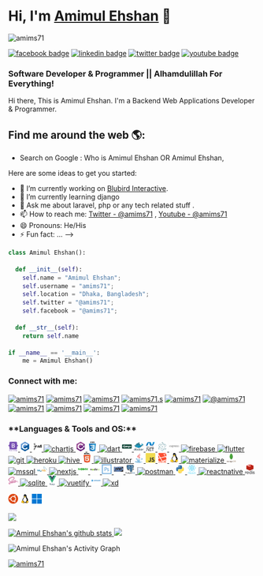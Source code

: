 
# Hi, I'm [Amimul Ehshan](https://amims71.dev) 👋

<p align="left"> <img src="https://komarev.com/ghpvc/?username=amims71&label=Views&color=blue&style=plastic" alt="amims71" /> </p>

[![facebook badge](https://img.shields.io/badge/amims71-30302f?style=flat&logo=facebook)](https://www.facebook.com/amims71)
[![linkedin badge](https://img.shields.io/badge/amims71-30302f?style=flat&logo=linkedin)](https://www.linkedin.com/in/amims71)
[![twitter badge](https://img.shields.io/badge/@amims71-30302f?style=flat&logo=twitter)](https://twitter.com/amims71)
[![youtube badge](https://img.shields.io/badge/@amims71-30302f?style=flat&logo=youtube)](https://www.youtube.com/channel/UCFk3ZFnnl1DmLSq0bpQL-eg)
<h3>Software Developer & Programmer || Alhamdulillah For Everything!</h3>
Hi there, This is Amimul Ehshan.  I'm a Backend Web Applications Developer & Programmer.


## Find me around the web 🌎:
- Search on Google : Who is Amimul Ehshan OR Amimul Ehshan, 


Here are some ideas to get you started:

- 🔭 I’m currently working on [Blubird Interactive](https://blubirdinteractive.com/).
- 🌱 I’m currently learning django
- 💬 Ask me about laravel, php or any tech related stuff .
- 📫 How to reach me: [Twitter - @amims71](https://twitter.com/amims71) , [Youtube - @amims71](https://www.youtube.com/channel/UCFk3ZFnnl1DmLSq0bpQL-eg)
- 😄 Pronouns: He/His
- ⚡ Fun fact: ...
-->


```python
class Amimul Ehshan():
    
  def __init__(self):
    self.name = "Amimul Ehshan";
    self.username = "amims71";
    self.location = "Dhaka, Bangladesh";
    self.twitter = "@amims71";
    self.facebook = "@amims71";
  
  def __str__(self):
    return self.name

if __name__ == '__main__':
    me = Amimul Ehshan()
```


<h3 align="left">Connect with me:</h3>
<p align="left">
<a href="https://twitter.com/amims71" target="blank"><img align="center" src="https://cdn.jsdelivr.net/npm/simple-icons@3.0.1/icons/twitter.svg" alt="amims71" height="20" width="20" /></a>
<a href="https://linkedin.com/in/amims71" target="blank"><img align="center" src="https://cdn.jsdelivr.net/npm/simple-icons@3.0.1/icons/linkedin.svg" alt="amims71" height="20" width="20" /></a>
<a href="https://stackoverflow.com/users/amims71" target="blank"><img align="center" src="https://cdn.jsdelivr.net/npm/simple-icons@3.0.1/icons/stackoverflow.svg" alt="amims71" height="20" width="20" /></a>
<a href="https://fb.com/amims71" target="blank"><img align="center" src="https://cdn.jsdelivr.net/npm/simple-icons@3.0.1/icons/facebook.svg" alt="amims71.s" height="20" width="20" /></a>
<a href="https://instagram.com/amims71" target="blank"><img align="center" src="https://cdn.jsdelivr.net/npm/simple-icons@3.0.1/icons/instagram.svg" alt="amims71" height="20" width="20" /></a>
<a href="https://medium.com/@amims71" target="blank"><img align="center" src="https://cdn.jsdelivr.net/npm/simple-icons@3.0.1/icons/medium.svg" alt="@amims71" height="20" width="20" /></a>
<a href="https://www.hackerrank.com/amims71" target="blank"><img align="center" src="https://cdn.jsdelivr.net/npm/simple-icons@3.0.1/icons/hackerrank.svg" alt="amims71" height="20" width="20" /></a>
<a href="https://codeforces.com/profile/amims71" target="blank"><img align="center" src="https://cdn.jsdelivr.net/npm/simple-icons@3.0.1/icons/codeforces.svg" alt="amims71" height="20" width="20" /></a>
<a href="https://www.hackerearth.com/amims71" target="blank"><img align="center" src="https://cdn.jsdelivr.net/npm/simple-icons@3.0.1/icons/hackerearth.svg" alt="amims71" height="20" width="20" /></a>
<a href="/amims71" target="blank"><img align="center" src="https://cdn.jsdelivr.net/npm/simple-icons@3.0.1/icons/rss.svg" alt="amims71" height="20" width="20" /></a>
</p>

<h3 align="left">**Languages & Tools and OS:**  </h3>
<p align="left"> <a href="https://getbootstrap.com" target="_blank"> <img src="https://raw.githubusercontent.com/devicons/devicon/master/icons/bootstrap/bootstrap-plain-wordmark.svg" alt="bootstrap" width="20" height="20"/> </a> <a href="https://www.cprogramming.com/" target="_blank"> <img src="https://raw.githubusercontent.com/devicons/devicon/master/icons/c/c-original.svg" alt="c" width="20" height="20"/> </a> <a href="https://canvasjs.com" target="_blank"> <img src="https://raw.githubusercontent.com/Hardik0307/Hardik0307/master/assets/canvasjs-charts.svg" alt="canvasjs" width="20" height="20"/> </a> <a href="https://www.chartjs.org" target="_blank"> <img src="https://www.chartjs.org/media/logo-title.svg" alt="chartjs" width="20" height="20"/> </a> <a href="https://www.w3schools.com/cs/" target="_blank"> <img src="https://raw.githubusercontent.com/devicons/devicon/master/icons/csharp/csharp-original.svg" alt="csharp" width="20" height="20"/> </a> <a href="https://www.w3schools.com/css/" target="_blank"> <img src="https://raw.githubusercontent.com/devicons/devicon/master/icons/css3/css3-original-wordmark.svg" alt="css3" width="20" height="20"/> </a> <a href="https://dart.dev" target="_blank"> <img src="https://www.vectorlogo.zone/logos/dartlang/dartlang-icon.svg" alt="dart" width="20" height="20"/> </a> <a href="https://www.djangoproject.com/" target="_blank"> <img src="https://raw.githubusercontent.com/devicons/devicon/master/icons/django/django-original.svg" alt="django" width="20" height="20"/> </a> <a href="https://www.docker.com/" target="_blank"> <img src="https://raw.githubusercontent.com/devicons/devicon/master/icons/docker/docker-original-wordmark.svg" alt="docker" width="20" height="20"/> </a> <a href="https://dotnet.microsoft.com/" target="_blank"> <img src="https://raw.githubusercontent.com/devicons/devicon/master/icons/dot-net/dot-net-original-wordmark.svg" alt="dotnet" width="20" height="20"/> </a> <a href="https://www.electronjs.org" target="_blank"> <img src="https://raw.githubusercontent.com/devicons/devicon/master/icons/electron/electron-original.svg" alt="electron" width="20" height="20"/> </a> <a href="https://expressjs.com" target="_blank"> <img src="https://raw.githubusercontent.com/devicons/devicon/master/icons/express/express-original-wordmark.svg" alt="express" width="20" height="20"/> </a> <a href="https://firebase.google.com/" target="_blank"> <img src="https://www.vectorlogo.zone/logos/firebase/firebase-icon.svg" alt="firebase" width="20" height="20"/> </a> <a href="https://flutter.dev" target="_blank"> <img src="https://www.vectorlogo.zone/logos/flutterio/flutterio-icon.svg" alt="flutter" width="20" height="20"/> </a> <a href="https://git-scm.com/" target="_blank"> <img src="https://www.vectorlogo.zone/logos/git-scm/git-scm-icon.svg" alt="git" width="20" height="20"/> </a> <a href="https://heroku.com" target="_blank"> <img src="https://www.vectorlogo.zone/logos/heroku/heroku-icon.svg" alt="heroku" width="20" height="20"/> </a> <a href="https://hive.apache.org/" target="_blank"> <img src="https://www.vectorlogo.zone/logos/apache_hive/apache_hive-icon.svg" alt="hive" width="20" height="20"/> </a> <a href="https://www.w3.org/html/" target="_blank"> <img src="https://raw.githubusercontent.com/devicons/devicon/master/icons/html5/html5-original-wordmark.svg" alt="html5" width="20" height="20"/> </a> <a href="https://www.adobe.com/in/products/illustrator.html" target="_blank"> <img src="https://www.vectorlogo.zone/logos/adobe_illustrator/adobe_illustrator-icon.svg" alt="illustrator" width="20" height="20"/> </a> <a href="https://www.java.com" target="_blank"> <img src="https://raw.githubusercontent.com/devicons/devicon/master/icons/java/java-original.svg" alt="java" width="20" height="20"/> </a> <a href="https://developer.mozilla.org/en-US/docs/Web/JavaScript" target="_blank"> <img src="https://raw.githubusercontent.com/devicons/devicon/master/icons/javascript/javascript-original.svg" alt="javascript" width="20" height="20"/> </a> <a href="https://laravel.com/" target="_blank"> <img src="https://raw.githubusercontent.com/devicons/devicon/master/icons/laravel/laravel-plain-wordmark.svg" alt="laravel" width="20" height="20"/> </a> <a href="https://www.linux.org/" target="_blank"> <img src="https://raw.githubusercontent.com/devicons/devicon/master/icons/linux/linux-original.svg" alt="linux" width="20" height="20"/> </a> <a href="https://materializecss.com/" target="_blank"> <img src="https://raw.githubusercontent.com/prplx/svg-logos/5585531d45d294869c4eaab4d7cf2e9c167710a9/svg/materialize.svg" alt="materialize" width="20" height="20"/> </a> <a href="https://www.mongodb.com/" target="_blank"> <img src="https://raw.githubusercontent.com/devicons/devicon/master/icons/mongodb/mongodb-original-wordmark.svg" alt="mongodb" width="20" height="20"/> </a> <a href="https://www.microsoft.com/en-us/sql-server" target="_blank"> <img src="https://cdn.worldvectorlogo.com/logos/microsoft-sql-server.svg" alt="mssql" width="20" height="20"/> </a> <a href="https://www.mysql.com/" target="_blank"> <img src="https://raw.githubusercontent.com/devicons/devicon/master/icons/mysql/mysql-original-wordmark.svg" alt="mysql" width="20" height="20"/> </a> <a href="https://nextjs.org/" target="_blank"> <img src="https://cdn.worldvectorlogo.com/logos/nextjs-3.svg" alt="nextjs" width="20" height="20"/> </a> <a href="https://www.nginx.com" target="_blank"> <img src="https://raw.githubusercontent.com/devicons/devicon/master/icons/nginx/nginx-original.svg" alt="nginx" width="20" height="20"/> </a> <a href="https://nodejs.org" target="_blank"> <img src="https://raw.githubusercontent.com/devicons/devicon/master/icons/nodejs/nodejs-original-wordmark.svg" alt="nodejs" width="20" height="20"/> </a> <a href="https://www.photoshop.com/en" target="_blank"> <img src="https://raw.githubusercontent.com/devicons/devicon/master/icons/photoshop/photoshop-line.svg" alt="photoshop" width="20" height="20"/> </a> <a href="https://www.php.net" target="_blank"> <img src="https://raw.githubusercontent.com/devicons/devicon/master/icons/php/php-original.svg" alt="php" width="20" height="20"/> </a> <a href="https://www.postgresql.org" target="_blank"> <img src="https://raw.githubusercontent.com/devicons/devicon/master/icons/postgresql/postgresql-original-wordmark.svg" alt="postgresql" width="20" height="20"/> </a> <a href="https://postman.com" target="_blank"> <img src="https://www.vectorlogo.zone/logos/getpostman/getpostman-icon.svg" alt="postman" width="20" height="20"/> </a> <a href="https://www.python.org" target="_blank"> <img src="https://raw.githubusercontent.com/devicons/devicon/master/icons/python/python-original.svg" alt="python" width="20" height="20"/> </a> <a href="https://reactjs.org/" target="_blank"> <img src="https://raw.githubusercontent.com/devicons/devicon/master/icons/react/react-original-wordmark.svg" alt="react" width="20" height="20"/> </a> <a href="https://reactnative.dev/" target="_blank"> <img src="https://reactnative.dev/img/header_logo.svg" alt="reactnative" width="20" height="20"/> </a> <a href="https://redis.io" target="_blank"> <img src="https://raw.githubusercontent.com/devicons/devicon/master/icons/redis/redis-original-wordmark.svg" alt="redis" width="20" height="20"/> </a> <a href="https://sass-lang.com" target="_blank"> <img src="https://raw.githubusercontent.com/devicons/devicon/master/icons/sass/sass-original.svg" alt="sass" width="20" height="20"/> </a> <a href="https://www.sqlite.org/" target="_blank"> <img src="https://www.vectorlogo.zone/logos/sqlite/sqlite-icon.svg" alt="sqlite" width="20" height="20"/> </a> <a href="https://vuejs.org/" target="_blank"> <img src="https://raw.githubusercontent.com/devicons/devicon/master/icons/vuejs/vuejs-original-wordmark.svg" alt="vuejs" width="20" height="20"/> </a> <a href="https://vuetifyjs.com/en/" target="_blank"> <img src="https://bestofjs.org/logos/vuetify.svg" alt="vuetify" width="20" height="20"/> </a> <a href="https://webpack.js.org" target="_blank"> <img src="https://raw.githubusercontent.com/devicons/devicon/d00d0969292a6569d45b06d3f350f463a0107b0d/icons/webpack/webpack-original-wordmark.svg" alt="webpack" width="20" height="20"/> </a> <a href="https://www.adobe.com/products/xd.html" target="_blank"> <img src="https://cdn.worldvectorlogo.com/logos/adobe-xd.svg" alt="xd" width="20" height="20"/> </a> </p>
<code><img height="20" src="https://raw.githubusercontent.com/github/explore/80688e429a7d4ef2fca1e82350fe8e3517d3494d/topics/ubuntu/ubuntu.png"></code>
<code><img height="20" src="https://raw.githubusercontent.com/github/explore/80688e429a7d4ef2fca1e82350fe8e3517d3494d/topics/linux/linux.png"></code>
<code><img height="20" src="https://raw.githubusercontent.com/github/explore/80688e429a7d4ef2fca1e82350fe8e3517d3494d/topics/windows/windows.png"></code>

<p></p>



<a href="https://github.com/amims71">
  <img align="center" src="https://github-readme-stats.vercel.app/api/top-langs/?username=amims71&theme=dark&hide_langs_below=1&bg_color=282a36" />
</a>
<p></p>

<p align="left">
  <a href="https://github.com/amims71">
  <img width="49.5%" src="https://github-readme-stats.vercel.app/api?username=amims71&show_icons=true&theme=dracula&hide_border=true" alt="Amimul Ehshan's github stats" />
    <img width="49.5%" src="https://github-readme-streak-stats.herokuapp.com/?user=amims71&theme=dracula&hide_border=true" />
  </a>
</p>

![Amimul Ehshan's Activity Graph](https://activity-graph.herokuapp.com/graph?username=amims71&custom_title=amims71's%20Contribution%20Graph&theme=gruvbox&bg_color=282a36&hide_border=true&line=d1a01f&point=c58545)
<p></p>

<p align="left"> <a href="https://github.com/amims71"><img src="https://github-profile-trophy.vercel.app/?username=amims71&show_icons=true&theme=dracula" alt="amims71" /></a> </p>
